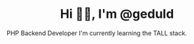 <h1 align="center">Hi 👋🏻, I'm @geduld</h1>

PHP Backend Developer
I'm currently learning the TALL stack.

